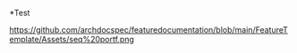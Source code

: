 *Test

https://github.com/archdocspec/featuredocumentation/blob/main/FeatureTemplate/Assets/seq%20portf.png
